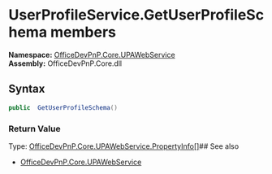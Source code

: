 # UserProfileService.GetUserProfileSchema members
  

**Namespace:** [OfficeDevPnP.Core.UPAWebService](OfficeDevPnP.Core.UPAWebService.md)  
**Assembly:** OfficeDevPnP.Core.dll  
## Syntax
```C#
public  GetUserProfileSchema()
```
### Return Value
Type: [OfficeDevPnP.Core.UPAWebService.PropertyInfo[]](OfficeDevPnP.Core.UPAWebService.PropertyInfo[].md)## See also
- [OfficeDevPnP.Core.UPAWebService](OfficeDevPnP.Core.UPAWebService.md)
